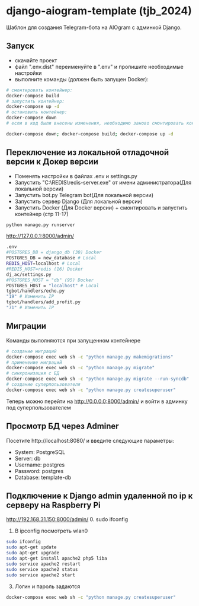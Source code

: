 # django-aiogram-template (tjb_2024)

Шаблон для создания Telegram-бота на AIOgram с админкой Django.


## Запуск
- скачайте проект
- файл ".env.dist" переименуйте в ".env" и пропишите необходимые настройки
- выполните команды (должен быть запущен Docker):
```bash
# смонтировать контейнер:
docker-compose build
# запустить контейнер:
docker-compose up -d
# остановить контейнер:
docker-compose down
# если в код были внесены изменения, необходимо заново смонтировать контейнер

docker-compose down; docker-compose build; docker-compose up -d

```
## Переключение из локальной отладочной версии к Докер версии
- Поменять настройки в файлах .env и settings.py
- Запустить "C:\REDIS\redis-server.exe" от имени администратора(Для локальной версии)
- Запустить bot.py  Telegram bot(Для локальной версии)
- Запустить сервер Django (Для локальной версии)
- Запустить Docker (Для Docker версии) + смонтировать и запустить контейнер (стр 11-17)
```bash
python manage.py runserver
```
http://127.0.0.1:8000/admin/


```bash
.env
#POSTGRES_DB = django_db (30) Docker
POSTGRES_DB = new_database # Local
REDIS_HOST=localhost # Local
#REDIS_HOST=redis (16) Docker
dj_ac/settings.py
#POSTGRES_HOST = "db" (95) Docker
POSTGRES_HOST = "localhost" # Local
tgbot/handlers/echo.py 
"19" # Изменить IP
tgbot/handlers/add_profit.py
"71" # Изменить IP
```

## Миграции
Команды выполняются при запущенном контейнере
```bash
# создание миграций
docker-compose exec web sh -c "python manage.py makemigrations"
# применение миграций
docker-compose exec web sh -c "python manage.py migrate"
# синхронизация с БД
docker-compose exec web sh -c "python manage.py migrate --run-syncdb"
# создание суперпользователя
docker-compose exec web sh -c "python manage.py createsuperuser"
```

Теперь можно перейти на http://0.0.0.0:8000/admin/ и войти в админку под суперпользователем

## Просмотр БД через Adminer
Посетите http://localhost:8080/ и введите следующие параметры:
- System: PostgreSQL
- Server: db
- Username: postgres
- Password: postgres
- Database: template-db

## Подключение к Django admin удаленной по ip к серверу на Raspberry Pi
http://192.168.31.150:8000/admin/
0. sudo ifconfig
1. В ipconfig посмотреть wlan0

```bash
sudo ifconfig
sudo apt-get update
sudo apt-get upgrade
sudo apt-get install apache2 php5 liba
sudo service apache2 restart
sudo service apache2 status
sudo service apache2 start

```
3. Логин и пароль задаются 

```bash
docker-compose exec web sh -c "python manage.py createsuperuser"
```